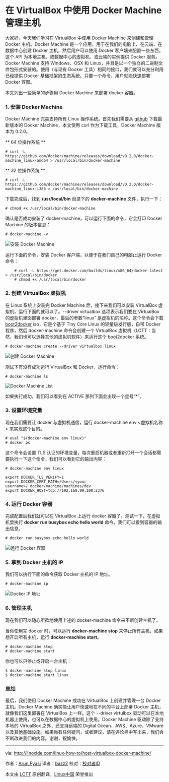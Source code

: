在 VirtualBox 中使用 Docker Machine 管理主机
================================================================================
大家好，今天我们学习在 VirtualBox 中使用 Docker Machine 来创建和管理 Docker 主机。Docker Machine 是一个应用，用于在我们的电脑上、在云端、在数据中心创建 Docker 主机，然后用户可以使用 Docker 客户端来配置一些东西。这个 API 为本地主机、或数据中心的虚拟机、或云端的实例提供 Docker 服务。Docker Machine 支持 Windows、OSX 和 Linux，并且是以一个独立的二进制文件包形式安装的。使用（与现有 Docker 工具）相同的接口，我们就可以充分利用已经提供 Docker 基础框架的生态系统。只要一个命令，用户就能快速部署 Docker 容器。

本文列出一些简单的步骤用 Docker Machine 来部署 docker 容器。

### 1. 安装 Docker Machine ###

Docker Machine 完美支持所有 Linux 操作系统。首先我们需要从 [github][1] 下载最新版本的 Docker Machine，本文使用 curl 作为下载工具，Docker Machine 版本为 0.2.0。

** 64 位操作系统 **

    # curl -L https://github.com/docker/machine/releases/download/v0.2.0/docker-machine_linux-amd64 > /usr/local/bin/docker-machine

** 32 位操作系统 **

    # curl -L https://github.com/docker/machine/releases/download/v0.2.0/docker-machine_linux-i386 > /usr/local/bin/docker-machine

下载完成后，找到 **/usr/local/bin** 目录下的 **docker-machine** 文件，执行一下：

    # chmod +x /usr/local/bin/docker-machine

确认是否成功安装了 docker-machine，可以运行下面的命令，它会打印 Docker Machine 的版本信息：

    # docker-machine -v

![安装 Docker Machine](http://blog.linoxide.com/wp-content/uploads/2015/05/installing-docker-machine.png)

运行下面的命令，安装 Docker 客户端，以便于在我们自己的电脑止运行 Docker 命令：

        # curl -L https://get.docker.com/builds/linux/x86_64/docker-latest > /usr/local/bin/docker
        # chmod +x /usr/local/bin/docker

### 2. 创建 VirtualBox 虚拟机 ###

在 Linux 系统上安装完 Docker Machine 后，接下来我们可以安装 VirtualBox 虚拟机，运行下面的就可以了。--driver virtualbox 选项表示我们要在 VirtualBox 的虚拟机里面部署 docker，最后的参数“linux” 是虚拟机的名称。这个命令会下载 [boot2docker][2] iso，它是个基于 Tiny Core Linux 的轻量级发行版，自带 Docker 程序，然后 docker-machine 命令会创建一个 VirtualBox 虚拟机（LCTT：当然，我们也可以选择其他的虚拟机软件）来运行这个 boot2docker 系统。

    # docker-machine create --driver virtualbox linux

![创建 Docker Machine](http://blog.linoxide.com/wp-content/uploads/2015/05/creating-docker-machine.png)

测试下有没有成功运行 VirtualBox 和 Docker，运行命令：

    # docker-machine ls

![Docker Machine List](http://blog.linoxide.com/wp-content/uploads/2015/05/docker-machine-list.png)

如果执行成功，我们可以看到在 ACTIVE 那列下面会出现一个星号“*”。

### 3. 设置环境变量 ###

现在我们需要让 docker 与虚拟机通信，运行 docker-machine env <虚拟机名称> 来实现这个目的。

    # eval "$(docker-machine env linux)"
    # docker ps

这个命令会设置 TLS 认证的环境变量，每次重启机器或者重新打开一个会话都需要执行一下这个命令，我们可以看到它的输出内容：

    # docker-machine env linux

    export DOCKER_TLS_VERIFY=1
    export DOCKER_CERT_PATH=/Users/<your username>/.docker/machine/machines/dev
    export DOCKER_HOST=tcp://192.168.99.100:2376

### 4. 运行 Docker 容器 ###

完成配置后我们就可以在 VirtualBox 上运行 docker 容器了。测试一下，在虚拟机里执行 **docker run busybox echo hello world** 命令，我们可以看到容器的输出信息。

    # docker run busybox echo hello world

![运行 Docker 容器](http://blog.linoxide.com/wp-content/uploads/2015/05/running-docker-container.png)

### 5. 拿到 Docker 主机的 IP ###

我们可以执行下面的命令获取 Docker 主机的 IP 地址。

    # docker-machine ip

![Docker IP 地址](http://blog.linoxide.com/wp-content/uploads/2015/05/docker-ip-address.png)

### 6. 管理主机 ###

现在我们可以随心所欲地使用上述的 docker-machine 命令来不断创建主机了。

当你使用完 docker 时，可以运行 **docker-machine stop** 来停止所有主机，如果想开启所有主机，运行 **docker-machine start**。

    # docker-machine stop
    # docker-machine start

你也可以只停止或开启一台主机：

    $ docker-machine stop linux
    $ docker-machine start linux

### 总结 ###

最后，我们使用 Docker Machine 成功在 VirtualBox 上创建并管理一台 Docker 主机。Docker Machine 确实能让用户快速地在不同的平台上部署 Docker 主机，就像我们这里部署在 VirtualBox 上一样。这个 --driver virtulbox 驱动可以在本地机器上使用，也可以在数据中心的虚拟机上使用。Docker Machine 驱动除了支持本地的 VirtualBox 之外，还支持远端的 Digital Ocean、AWS、Azure、VMware 以及其他基础设施。如果你有任何疑问，或者建议，请在评论栏中写出来，我们会不断改进我们的内容。谢谢，祝愉快。 

--------------------------------------------------------------------------------

via: http://linoxide.com/linux-how-to/host-virtualbox-docker-machine/

作者：[Arun Pyasi][a]
译者：[bazz2](https://github.com/bazz2)
校对：[校对者ID](https://github.com/校对者ID)

本文由 [LCTT](https://github.com/LCTT/TranslateProject) 原创翻译，[Linux中国](https://linux.cn/) 荣誉推出

[a]:http://linoxide.com/author/arunp/
[1]:https://github.com/docker/machine/releases
[2]:https://github.com/boot2docker/boot2docker
